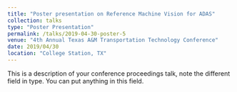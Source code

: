 ```yaml
---
title: "Poster presentation on Reference Machine Vision for ADAS"
collection: talks
type: "Poster Presentation"
permalink: /talks/2019-04-30-poster-5
venue: "4th Annual Texas A&M Transportation Technology Conference"
date: 2019/04/30
location: "College Station, TX"
---
```


This is a description of your conference proceedings talk, note the different field in type. You can put anything in this field.
